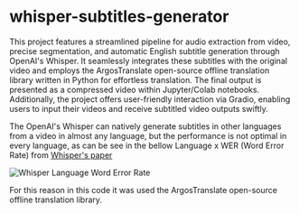 # whisper-subtitles-generator
This project features a streamlined pipeline for audio extraction from video, precise segmentation, and automatic English subtitle generation through OpenAI's Whisper. It seamlessly integrates these subtitles with the original video and employs the ArgosTranslate open-source offline translation library written in Python for effortless translation. The final output is presented as a compressed video within Jupyter/Colab notebooks. Additionally, the project offers user-friendly interaction via Gradio, enabling users to input their videos and receive subtitled video outputs swiftly.

The OpenAI's Whisper can natively generate subtitles in other languages from a video in almost any language, but the performance is not optimal in every language, as can be see in the bellow Language x WER (Word Error Rate) from [Whisper's paper](https://arxiv.org/abs/2212.04356) 

![Whisper Language Word Error Rate](https://raw.githubusercontent.com/openai/whisper/main/language-breakdown.svg)

For this reason in this code it was used the ArgosTranslate open-source offline translation library.
